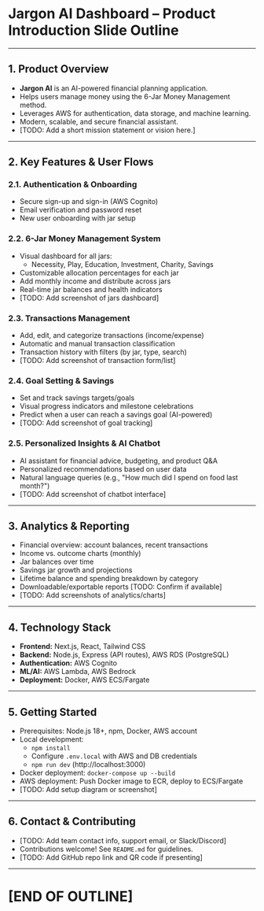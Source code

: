 # Jargon AI Dashboard – Product Introduction Slide Outline

---

## 1. Product Overview
- **Jargon AI** is an AI-powered financial planning application.
- Helps users manage money using the 6-Jar Money Management method.
- Leverages AWS for authentication, data storage, and machine learning.
- Modern, scalable, and secure financial assistant.
- [TODO: Add a short mission statement or vision here.]

---

## 2. Key Features & User Flows

### 2.1. Authentication & Onboarding
- Secure sign-up and sign-in (AWS Cognito)
- Email verification and password reset
- New user onboarding with jar setup

### 2.2. 6-Jar Money Management System
- Visual dashboard for all jars:
  - Necessity, Play, Education, Investment, Charity, Savings
- Customizable allocation percentages for each jar
- Add monthly income and distribute across jars
- Real-time jar balances and health indicators
- [TODO: Add screenshot of jars dashboard]

### 2.3. Transactions Management
- Add, edit, and categorize transactions (income/expense)
- Automatic and manual transaction classification
- Transaction history with filters (by jar, type, search)
- [TODO: Add screenshot of transaction form/list]

### 2.4. Goal Setting & Savings
- Set and track savings targets/goals
- Visual progress indicators and milestone celebrations
- Predict when a user can reach a savings goal (AI-powered)
- [TODO: Add screenshot of goal tracking]

### 2.5. Personalized Insights & AI Chatbot
- AI assistant for financial advice, budgeting, and product Q&A
- Personalized recommendations based on user data
- Natural language queries (e.g., "How much did I spend on food last month?")
- [TODO: Add screenshot of chatbot interface]

---

## 3. Analytics & Reporting
- Financial overview: account balances, recent transactions
- Income vs. outcome charts (monthly)
- Jar balances over time
- Savings jar growth and projections
- Lifetime balance and spending breakdown by category
- Downloadable/exportable reports [TODO: Confirm if available]
- [TODO: Add screenshots of analytics/charts]

---

## 4. Technology Stack
- **Frontend:** Next.js, React, Tailwind CSS
- **Backend:** Node.js, Express (API routes), AWS RDS (PostgreSQL)
- **Authentication:** AWS Cognito
- **ML/AI:** AWS Lambda, AWS Bedrock
- **Deployment:** Docker, AWS ECS/Fargate

---

## 5. Getting Started
- Prerequisites: Node.js 18+, npm, Docker, AWS account
- Local development:
  - `npm install`
  - Configure `.env.local` with AWS and DB credentials
  - `npm run dev` (http://localhost:3000)
- Docker deployment: `docker-compose up --build`
- AWS deployment: Push Docker image to ECR, deploy to ECS/Fargate
- [TODO: Add setup diagram or screenshot]

---

## 6. Contact & Contributing
- [TODO: Add team contact info, support email, or Slack/Discord]
- Contributions welcome! See `README.md` for guidelines.
- [TODO: Add GitHub repo link and QR code if presenting]

---

# [END OF OUTLINE] 